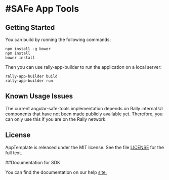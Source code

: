 #SAFe App Tools
=========================

## Getting Started

You can build by running the following commands:

```
npm install -g bower
npm install
bower install
```

Then you can use rally-app-builder to run the application on a local server:

```
rally-app-builder build
rally-app-builder run
```

## Known Usage Issues

The current angular-safe-tools implementation depends on Rally internal UI components that have not been made publicly available yet. Therefore, you can only use this if you are on the Rally network.

## License

AppTemplate is released under the MIT license.  See the file [LICENSE](./LICENSE) for the full text.

##Documentation for SDK

You can find the documentation on our help [site.](https://help.rallydev.com/apps/2.0rc3/doc/)
